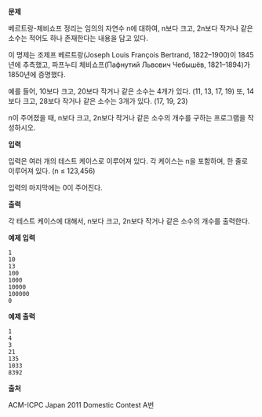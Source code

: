 **문제**

베르트랑-체비쇼프 정리는 임의의 자연수 n에 대하여, n보다 크고, 2n보다 작거나 같은 소수는 적어도 하나 존재한다는 내용을 담고 있다.

이 명제는 조제프 베르트랑(Joseph Louis François Bertrand, 1822–1900)이 1845년에 추측했고, 파프누티 체비쇼프(Пафнутий Львович Чебышёв, 1821–1894)가 1850년에 증명했다.

예를 들어, 10보다 크고, 20보다 작거나 같은 소수는 4개가 있다. (11, 13, 17, 19) 또, 14보다 크고, 28보다 작거나 같은 소수는 3개가 있다. (17, 19, 23)

n이 주어졌을 때, n보다 크고, 2n보다 작거나 같은 소수의 개수를 구하는 프로그램을 작성하시오.  

**입력**

입력은 여러 개의 테스트 케이스로 이루어져 있다. 각 케이스는 n을 포함하며, 한 줄로 이루어져 있다. (n ≤ 123,456)

입력의 마지막에는 0이 주어진다.

 

**출력**

각 테스트 케이스에 대해서, n보다 크고, 2n보다 작거나 같은 소수의 개수를 출력한다.

 

**예제 입력**

```
1 
10 
13 
100 
1000 
10000 
100000 
0
```

**예제 출력**

```
1 
4 
3 
21 
135 
1033 
8392
```





**출처**

ACM-ICPC Japan 2011 Domestic Contest A번  